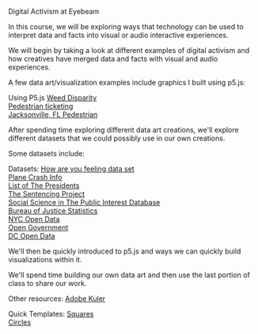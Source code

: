 

Digital Activism at Eyebeam

In this course, we will be exploring ways that technology can be used to interpret data and facts into visual or audio interactive experiences.

We will begin by taking a look at different examples of digital activism and how creatives have merged data and facts with visual and
audio experiences.


A few data art/visualization examples include graphics I built using p5.js:


Using P5.js
<a href="https://alpha.editor.p5js.org/full/SkTqyCA-X">Weed Disparity</a> <br/>
<a href="https://alpha.editor.p5js.org/full/HJS8yC0WQ">Pedestrian ticketing</a> <br/>
<a href="https://alpha.editor.p5js.org/full/SkARkAA-Q">Jacksonville, FL Pedestrian</a> <br/>
 
 
After spending time exploring different data art creations, we'll explore different datasets that we could possibly use in our own
creations.

Some datasets include:
 
 Datasets:
<a href="http://howistheworldfeeling.spurprojects.org/datasummary/">How are you feeling data set</a> <br/>
<a href="http://www.planecrashinfo.com/database.htm">Plane Crash Info</a> <br/>
<a href="https://en.wikipedia.org/wiki/List_of_Presidents_of_the_United_States">List of The Presidents</a> <br/>
<a href="https://www.sentencingproject.org/">The Sentencing Project</a> <br/>
<a href="https://www.icpsr.umich.edu/icpsrweb/">Social Science in The Public Interest Database</a> <br/>
<a href="https://www.bjs.gov/">Bureau of Justice Statistics</a> <br/>
<a href="https://opendata.cityofnewyork.us/">NYC Open Data</a> <br/>
<a href="https://www.data.gov/open-gov/">Open Government</a> <br/>
<a href="http://opendata.dc.gov/">DC Open Data</a> <br/>




We'll then be quickly introduced to p5.js and ways we can quickly build visualizations within it.

We'll spend time building our own data art and then use the last portion of class to share our work.


Other resources:
<a href="https://color.adobe.com/create/color-wheel/">Adobe Kuler</a> <br/>

Quick Templates:
<a href="http://alpha.editor.p5js.org/ariciano/sketches/ryv4t2nXm">Squares</a> <br/>
<a href="http://alpha.editor.p5js.org/ariciano/sketches/SkZlch37m">Circles</a> <br/>




